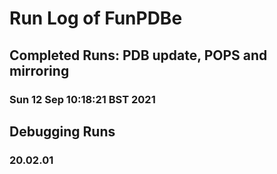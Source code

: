 # Run Log of FunPDBe

## Completed Runs: PDB update, POPS and mirroring
### Sun 12 Sep 10:18:21 BST 2021

## Debugging Runs
### 20.02.01

